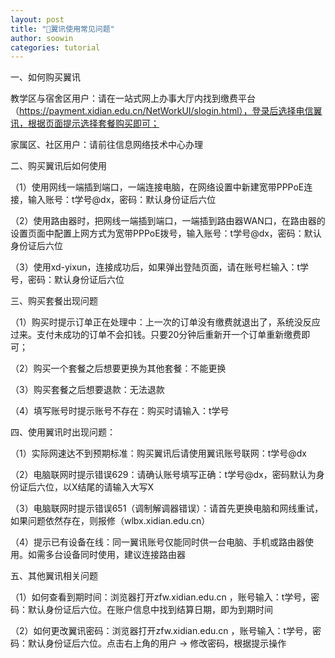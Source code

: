 ```yaml
---
layout: post
title: "🐌翼讯使用常见问题"
author: soowin
categories: tutorial
---
```


一、如何购买翼讯

教学区与宿舍区用户：请在一站式网上办事大厅内找到缴费平台（https://payment.xidian.edu.cn/NetWorkUI/slogin.html），登录后选择电信翼讯，根据页面提示选择套餐购买即可；

家属区、社区用户：请前往信息网络技术中心办理

二、购买翼讯后如何使用

（1）使用网线一端插到端口，一端连接电脑，在网络设置中新建宽带PPPoE连接，输入账号：t学号@dx，密码：默认身份证后六位

（2）使用路由器时，把网线一端插到端口，一端插到路由器WAN口，在路由器的设置页面中配置上网方式为宽带PPPoE拨号，输入账号：t学号@dx，密码：默认身份证后六位

（3）使用xd-yixun，连接成功后，如果弹出登陆页面，请在账号栏输入：t学号，密码：默认身份证后六位

三、购买套餐出现问题

（1）购买时提示订单正在处理中：上一次的订单没有缴费就退出了，系统没反应过来。支付未成功的订单不会扣钱。只要20分钟后重新开一个订单重新缴费即可；

（2）购买一个套餐之后想要更换为其他套餐：不能更换

（3）购买套餐之后想要退款：无法退款

（4）填写账号时提示账号不存在：购买时请输入：t学号

四、使用翼讯时出现问题：

（1）实际网速达不到预期标准：购买翼讯后请使用翼讯账号联网：t学号@dx

（2）电脑联网时提示错误629：请确认账号填写正确：t学号@dx，密码默认为身份证后六位，以X结尾的请输入大写X

（3）电脑联网时提示错误651（调制解调器错误）：请首先更换电脑和网线重试，如果问题依然存在，则报修（wlbx.xidian.edu.cn）

（4）提示已有设备在线：同一翼讯账号仅能同时供一台电脑、手机或路由器使用。如需多台设备同时使用，建议连接路由器

五、其他翼讯相关问题

（1）如何查看到期时间：浏览器打开zfw.xidian.edu.cn ，账号输入：t学号，密码：默认身份证后六位。在账户信息中找到结算日期，即为到期时间

（2）如何更改翼讯密码：浏览器打开zfw.xidian.edu.cn ，账号输入：t学号，密码：默认身份证后六位。点击右上角的用户 → 修改密码，根据提示操作
